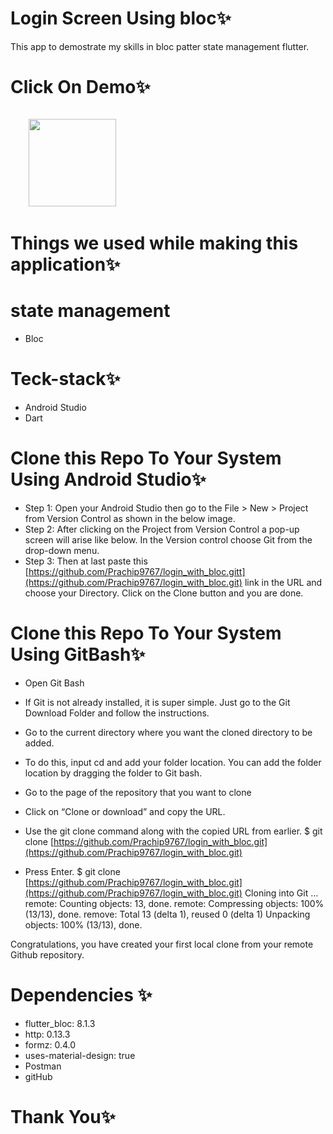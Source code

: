 # Login Screen Using bloc✨
This app to demostrate my skills in bloc patter state management flutter.



# Click On Demo✨
  <code>
    <a href="https://drive.google.com/drive/folders/1Ml9NtPfc5GQeKCQ7DXGo1Yk4TNrBFipO?usp=sharing" title="Playstore Profile"><img height="140" width="140" src="https://encrypted-tbn0.gstatic.com/images?q=tbn:ANd9GcRgwJcz642pA7mLR5u44OirKSJjfxOoOqWbpNx7vgDP0NI4snSp68daLp-JccwzoGUIARw&usqp=CAU"></a></code>


# Things we used while making this application✨
  
# state management
* Bloc

# Teck-stack✨
* Android Studio
* Dart


# Clone this Repo To Your System Using Android Studio✨

* Step 1: Open your Android Studio then go to the File > New > Project from Version Control as shown in the below image.
* Step 2: After clicking on the Project from Version Control a pop-up screen will arise like below. In the Version control choose Git from the drop-down menu.
* Step 3: Then at last paste this [https://github.com/Prachip9767/login_with_bloc.gitt](https://github.com/Prachip9767/login_with_bloc.git) link in the URL and choose your Directory. Click on the Clone button and you are done.


# Clone this Repo To Your System Using GitBash✨

* Open Git Bash

* If Git is not already installed, it is super simple. Just go to the Git Download Folder and follow the instructions.

* Go to the current directory where you want the cloned directory to be added.

* To do this, input cd and add your folder location. You can add the folder location by dragging the folder to Git bash.

* Go to the page of the repository that you want to clone

* Click on “Clone or download” and copy the URL.

* Use the git clone command along with the copied URL from earlier. $ git clone [https://github.com/Prachip9767/login_with_bloc.git](https://github.com/Prachip9767/login_with_bloc.git)

* Press Enter. $ git clone [https://github.com/Prachip9767/login_with_bloc.git](https://github.com/Prachip9767/login_with_bloc.git) Cloning into Git … remote: Counting objects: 13, done. remote: Compressing objects: 100% (13/13), done. remove: Total 13 (delta 1), reused 0 (delta 1) Unpacking objects: 100% (13/13), done.

Congratulations, you have created your first local clone from your remote Github repository.


# Dependencies ✨

* flutter_bloc: 8.1.3
* http: 0.13.3
* formz: 0.4.0
*  uses-material-design: true
*  Postman
*  gitHub
    
# Thank You✨
